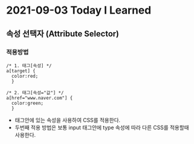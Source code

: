 # 2021-09-03 Today I Learned

## 속성 선택자 (Attribute Selector)
### 적용방법   
~~~
/* 1. 태그[속성] */
a[target] {
  color:red;
  }
  
/* 2. 태그[속성="값"] */
a[href="www.naver.com"] {
  color:green;
  }
~~~
* 태그안에 있는 속성을 사용하여 CSS를 적용한다.
* 두번째 적용 방법은 보통 input 태그안에 type 속성에 따라 다른 CSS를 적용할때 사용한다.

